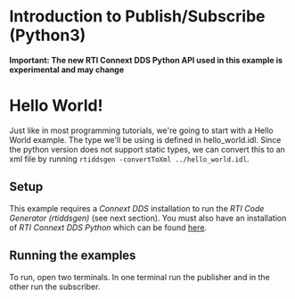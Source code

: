 # Introduction to Publish/Subscribe (Python3)
**Important: The new RTI Connext DDS Python API used in this example is experimental 
and may change**

# Hello World!
Just like in most programming tutorials, we're going to start with a Hello World example.
The type we'll be using is defined in hello_world.idl. Since the python version does not 
support static types, we can convert this to an xml file by running 
`rtiddsgen -convertToXml ../hello_world.idl`.

## Setup
This example requires a *Connext DDS* installation to run the *RTI Code Generator (rtiddsgen)*
(see next section). You must also have an installation of *RTI Connext DDS Python* which can
be found [here](https://github.com/rticommunity/connextdds-py). 

## Running the examples
To run, open two terminals. In one terminal run the publisher and in the other run the 
subscriber.
